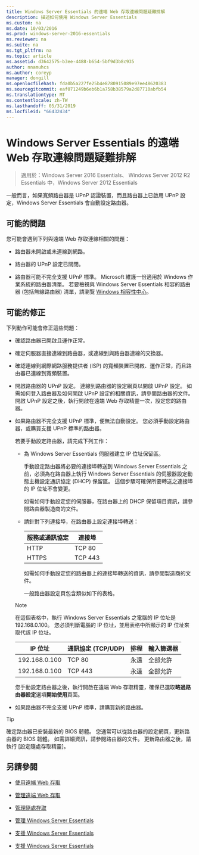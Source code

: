 ```yaml
---
title: Windows Server Essentials 的遠端 Web 存取連線問題疑難排解
description: 描述如何使用 Windows Server Essentials
ms.custom: na
ms.date: 10/03/2016
ms.prod: windows-server-2016-essentials
ms.reviewer: na
ms.suite: na
ms.tgt_pltfrm: na
ms.topic: article
ms.assetid: d3642575-b3ee-4488-b654-5bf9d3b8c935
author: nnamuhcs
ms.author: coreyp
manager: dongill
ms.openlocfilehash: fda0b5a227fe25b4e8780915089e97ee48620383
ms.sourcegitcommit: eaf071249b6eb6b1a758b38579a2d87710abfb54
ms.translationtype: MT
ms.contentlocale: zh-TW
ms.lasthandoff: 05/31/2019
ms.locfileid: "66432434"
---
```

# <a name="troubleshoot-remote-web-access-connectivity-in-windows-server-essentials"></a>Windows Server Essentials 的遠端 Web 存取連線問題疑難排解
 
>適用於：Windows Server 2016 Essentials、 Windows Server 2012 R2 Essentials 中，Windows Server 2012 Essentials
  
 一般而言，如果寬頻路由器是 UPnP 認證裝置，而且路由器上已啟用 UPnP 設定，Windows Server Essentials 會自動設定路由器。  
  
## <a name="possible-issues"></a>可能的問題  
 您可能會遇到下列與遠端 Web 存取連線相關的問題：  
  
-   路由器未開啟或未連線到網路。  
  
-   路由器的 UPnP 設定已關閉。  
  
-   路由器可能不完全支援 UPnP 標準。 Microsoft 維護一份適用於 Windows 作業系統的路由器清單。 若要檢視與 Windows Server Essentials 相容的路由器 (包括無線路由器) 清單，請瀏覽 [Windows 相容性中心](https://www.microsoft.com/windows/compatibility/CompatCenter/Home)。  
  
## <a name="possible-fixes"></a>可能的修正  
 下列動作可能會修正這些問題：  
  
- 確認路由器已開啟且運作正常。  
  
- 確定伺服器直接連線到路由器，或連線到與路由器連線的交換器。  
  
- 確認連線到網際網路服務提供者 (ISP) 的寬頻裝置已開啟、運作正常，而且路由器已連線到寬頻裝置。  
  
- 開啟路由器的 UPnP 設定。 連線到路由器的設定網頁以開啟 UPnP 設定。 如需如何登入路由器及如何開啟 UPnP 設定的相關資訊，請參閱路由器的文件。 開啟 UPnP 設定之後，執行開啟在遠端 Web 存取精靈一次，設定您的路由器。  
  
- 如果路由器不完全支援 UPnP 標準，便無法自動設定。 您必須手動設定路由器，或購買支援 UPnP 標準的路由器。  
  
   若要手動設定路由器，請完成下列工作：  
  
  - 為 Windows Server Essentials 伺服器建立 IP 位址保留區。  
  
     手動設定路由器將必要的連接埠轉送到 Windows Server Essentials 之前，必須為在路由器上執行 Windows Server Essentials 的伺服器設定動態主機設定通訊協定 (DHCP) 保留區。 這個步驟可確保所要轉送之連接埠的 IP 位址不會變更。  
  
     如需如何手動設定您的伺服器，在路由器上的 DHCP 保留項目資訊，請參閱路由器製造商的文件。  
  
  - 請針對下列連接埠，在路由器上設定連接埠轉送：  
  
    |服務或通訊協定|連接埠|  
    |-------------------------|----------|  
    |HTTP|TCP 80|  
    |HTTPS|TCP 443|  
  
    如需如何手動設定您的路由器上的連接埠轉送的資訊，請參閱製造商的文件。  
  
    一般路由器設定頁包含類似如下的表格。  
  
  > [!NOTE]
  >  在這個表格中，執行 Windows Server Essentials 之電腦的 IP 位址是 192.168.0.100。 您必須判斷電腦的 IP 位址，並用表格中所顯示的 IP 位址來取代該 IP 位址。  
  
  |IP 位址|通訊協定 (TCP/UDP)|排程|輸入篩選器|  
  |----------------|---------------------------|--------------|--------------------|  
  |192.168.0.100|TCP 80|永遠|全部允許|  
  |192.168.0.100|TCP 443|永遠|全部允許|  
  
   您手動設定路由器之後，執行開啟在遠端 Web 存取精靈，確保已選取**略過路由器設定**選項**開始使用**頁面。  
  
- 如果路由器不完全支援 UPnP 標準，請購買新的路由器。  
  
> [!TIP]
>  確定路由器已安裝最新的 BIOS 韌體。 您通常可以從路由器的設定網頁，更新路由器的 BIOS 韌體。 如需詳細資訊，請參閱路由器的文件。 更新路由器之後，請執行 [設定隨處存取精靈]。  
  
## <a name="see-also"></a>另請參閱  
  
-   [使用遠端 Web 存取](../use/Use-Remote-Web-Access-in-Windows-Server-Essentials.md)  
  
-   [管理遠端 Web 存取](../manage/Manage-Remote-Web-Access-in-Windows-Server-Essentials.md)  
  
-   [管理隨處存取](../manage/Manage-Anywhere-Access-in-Windows-Server-Essentials.md)  
  
-   [管理 Windows Server Essentials](../manage/Manage-Windows-Server-Essentials.md)  
  

-   [支援 Windows Server Essentials](Support-Windows-Server-Essentials.md)

-   [支援 Windows Server Essentials](../support/Support-Windows-Server-Essentials.md)

